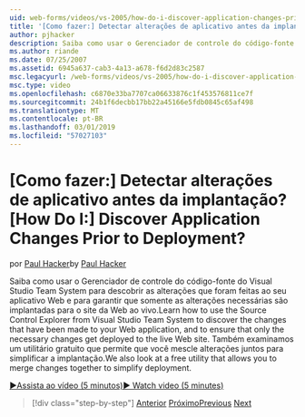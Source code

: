 ```yaml
---
uid: web-forms/videos/vs-2005/how-do-i-discover-application-changes-prior-to-deployment
title: '[Como fazer:] Detectar alterações de aplicativo antes da implantação? | Microsoft Docs'
author: pjhacker
description: Saiba como usar o Gerenciador de controle do código-fonte do Visual Studio Team System para descobrir as alterações que foram feitas para seu aplicativo Web e ensur...
ms.author: riande
ms.date: 07/25/2007
ms.assetid: 6945a637-cab3-4a13-a678-f6d2d83c2587
msc.legacyurl: /web-forms/videos/vs-2005/how-do-i-discover-application-changes-prior-to-deployment
msc.type: video
ms.openlocfilehash: c6870e33ba7707ca06633876c1f453576811ce7f
ms.sourcegitcommit: 24b1f6decbb17bb22a45166e5fdb0845c65af498
ms.translationtype: MT
ms.contentlocale: pt-BR
ms.lasthandoff: 03/01/2019
ms.locfileid: "57027103"
---
```

<a name="how-do-i-discover-application-changes-prior-to-deployment"></a><span data-ttu-id="b8b72-104">[Como fazer:] Detectar alterações de aplicativo antes da implantação?</span><span class="sxs-lookup"><span data-stu-id="b8b72-104">[How Do I:] Discover Application Changes Prior to Deployment?</span></span>
====================
<span data-ttu-id="b8b72-105">por [Paul Hacker](https://github.com/pjhacker)</span><span class="sxs-lookup"><span data-stu-id="b8b72-105">by [Paul Hacker](https://github.com/pjhacker)</span></span>

<span data-ttu-id="b8b72-106">Saiba como usar o Gerenciador de controle do código-fonte do Visual Studio Team System para descobrir as alterações que foram feitas ao seu aplicativo Web e para garantir que somente as alterações necessárias são implantadas para o site da Web ao vivo.</span><span class="sxs-lookup"><span data-stu-id="b8b72-106">Learn how to use the Source Control Explorer from Visual Studio Team System to discover the changes that have been made to your Web application, and to ensure that only the necessary changes get deployed to the live Web site.</span></span> <span data-ttu-id="b8b72-107">Também examinamos um utilitário gratuito que permite que você mescle alterações juntos para simplificar a implantação.</span><span class="sxs-lookup"><span data-stu-id="b8b72-107">We also look at a free utility that allows you to merge changes together to simplify deployment.</span></span>

[<span data-ttu-id="b8b72-108">&#9654;Assista ao vídeo (5 minutos)</span><span class="sxs-lookup"><span data-stu-id="b8b72-108">&#9654; Watch video (5 minutes)</span></span>](https://channel9.msdn.com/Blogs/ASP-NET-Site-Videos/how-do-i-discover-application-changes-prior-to-deployment)

> [!div class="step-by-step"]
> <span data-ttu-id="b8b72-109">[Anterior](how-do-i-publish-and-analyze-test-results.md)
> [Próximo](how-do-i-implement-continuous-integration-with-team-foundation.md)</span><span class="sxs-lookup"><span data-stu-id="b8b72-109">[Previous](how-do-i-publish-and-analyze-test-results.md)
[Next](how-do-i-implement-continuous-integration-with-team-foundation.md)</span></span>
